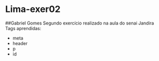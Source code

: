 # Lima-exer02
##Gabriel Gomes
Segundo exercício realizado na aula do senai Jandira
Tags aprendidas:
* meta
* header
* p
* id